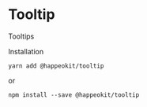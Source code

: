 # Tooltip

Tooltips

Installation

    yarn add @happeokit/tooltip

or 

    npm install --save @happeokit/tooltip
